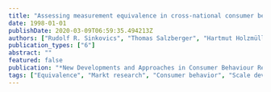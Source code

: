 ```yaml
---
title: "Assessing measurement equivalence in cross-national consumer behavior research: Principles, relevance and application issues"
date: 1998-01-01
publishDate: 2020-03-09T06:59:35.494213Z
authors: ["Rudolf R. Sinkovics", "Thomas Salzberger", "Hartmut Holzmüller"]
publication_types: ["6"]
abstract: ""
featured: false
publication: "*New Developments and Approaches in Consumer Behaviour Research*"
tags: ["Equivalence", "Markt research", "Consumer behavior", "Scale development"]
---
```


